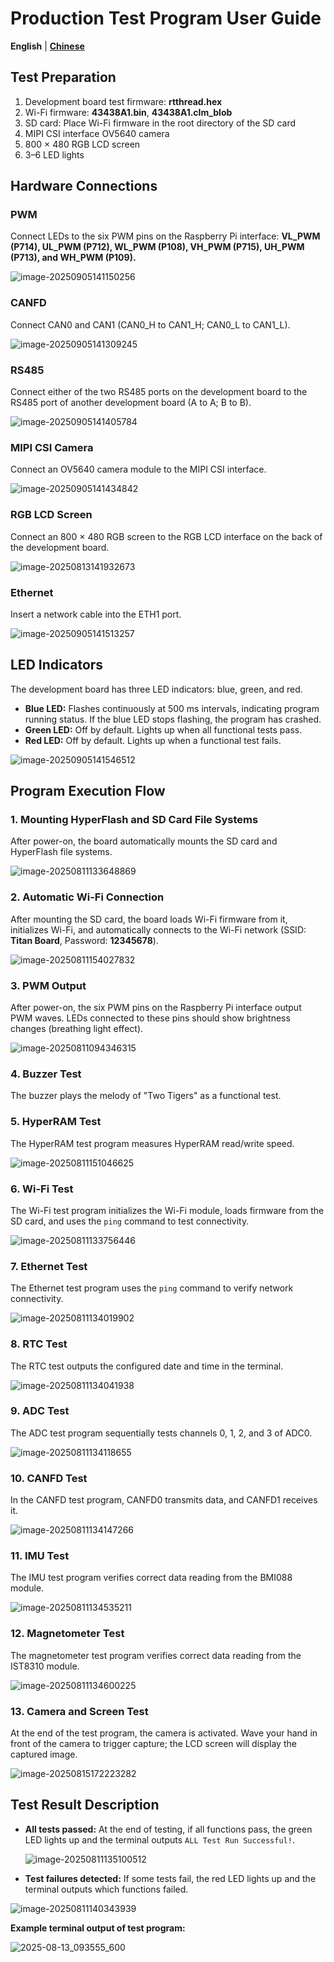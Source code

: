 # Production Test Program User Guide

**English** | [**Chinese**](./README_zh.md)

## Test Preparation

1. Development board test firmware: **rtthread.hex**
2. Wi-Fi firmware: **43438A1.bin**, **43438A1.clm_blob**
3. SD card: Place Wi-Fi firmware in the root directory of the SD card
4. MIPI CSI interface OV5640 camera
5. 800 × 480 RGB LCD screen
6. 3–6 LED lights

## Hardware Connections

### PWM

Connect LEDs to the six PWM pins on the Raspberry Pi interface: **VL_PWM (P714), UL_PWM (P712), WL_PWM (P108), VH_PWM (P715), UH_PWM (P713), and WH_PWM (P109).**

![image-20250905141150256](figures/image-20250905141150256.png)

### CANFD

Connect CAN0 and CAN1 (CAN0_H to CAN1_H; CAN0_L to CAN1_L).

![image-20250905141309245](figures/image-20250905141309245.png)

### RS485

Connect either of the two RS485 ports on the development board to the RS485 port of another development board (A to A; B to B).

![image-20250905141405784](figures/image-20250905141405784.png)

### MIPI CSI Camera

Connect an OV5640 camera module to the MIPI CSI interface.

![image-20250905141434842](figures/image-20250905141434842.png)

### RGB LCD Screen

Connect an 800 × 480 RGB screen to the RGB LCD interface on the back of the development board.

![image-20250813141932673](figures/image-20250813141932673.png)

### Ethernet

Insert a network cable into the ETH1 port.

![image-20250905141513257](figures/image-20250905141513257.png)

## LED Indicators

The development board has three LED indicators: blue, green, and red.

- **Blue LED:** Flashes continuously at 500 ms intervals, indicating program running status. If the blue LED stops flashing, the program has crashed.
- **Green LED:** Off by default. Lights up when all functional tests pass.
- **Red LED:** Off by default. Lights up when a functional test fails.

![image-20250905141546512](figures/image-20250905141546512.png)

## Program Execution Flow

### 1. Mounting HyperFlash and SD Card File Systems

After power-on, the board automatically mounts the SD card and HyperFlash file systems.

![image-20250811133648869](figures/image-20250811133648869.png)

### 2. Automatic Wi-Fi Connection

After mounting the SD card, the board loads Wi-Fi firmware from it, initializes Wi-Fi, and automatically connects to the Wi-Fi network (SSID: **Titan Board**, Password: **12345678**).

![image-20250811154027832](figures/image-20250811154027832.png)

### 3. PWM Output

After power-on, the six PWM pins on the Raspberry Pi interface output PWM waves. LEDs connected to these pins should show brightness changes (breathing light effect).

![image-20250811094346315](figures/image-20250811094346315.png)

### 4. Buzzer Test

The buzzer plays the melody of "Two Tigers" as a functional test.

### 5. HyperRAM Test

The HyperRAM test program measures HyperRAM read/write speed.

![image-20250811151046625](figures/image-20250811151046625.png)

### 6. Wi-Fi Test

The Wi-Fi test program initializes the Wi-Fi module, loads firmware from the SD card, and uses the `ping` command to test connectivity.

![image-20250811133756446](figures/image-20250811133756446.png)

### 7. Ethernet Test

The Ethernet test program uses the `ping` command to verify network connectivity.

![image-20250811134019902](figures/image-20250811134019902.png)

### 8. RTC Test

The RTC test outputs the configured date and time in the terminal.

![image-20250811134041938](figures/image-20250811134041938.png)

### 9. ADC Test

The ADC test program sequentially tests channels 0, 1, 2, and 3 of ADC0.

![image-20250811134118655](figures/image-20250811134118655.png)

### 10. CANFD Test

In the CANFD test program, CANFD0 transmits data, and CANFD1 receives it.

![image-20250811134147266](figures/image-20250811134147266.png)

### 11. IMU Test

The IMU test program verifies correct data reading from the BMI088 module.

![image-20250811134535211](figures/image-20250811134535211.png)

### 12. Magnetometer Test

The magnetometer test program verifies correct data reading from the IST8310 module.

![image-20250811134600225](figures/image-20250811134600225.png)

### 13. Camera and Screen Test

At the end of the test program, the camera is activated. Wave your hand in front of the camera to trigger capture; the LCD screen will display the captured image.

![image-20250815172223282](figures/image-20250815172223282.png)

## Test Result Description

- **All tests passed:** At the end of testing, if all functions pass, the green LED lights up and the terminal outputs `ALL Test Run Successful!`.

  ![image-20250811135100512](figures/image-20250811135100512.png)
  
- **Test failures detected:** If some tests fail, the red LED lights up and the terminal outputs which functions failed.

![image-20250811140343939](figures/image-20250811140343939.png)

**Example terminal output of test program:**

![2025-08-13_093555_600](figures/2025-08-13_093555_600.png)

